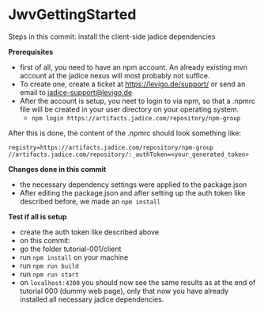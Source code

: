 # JwvGettingStarted

Steps in this commit: install the client-side jadice dependencies

**Prerequisites**
* first of all, you need to have an npm account. An already existing mvn account at the jadice nexus will most probably not suffice.
* To create one, create a ticket at https://levigo.de/support/ or send an email to jadice-support@levigo.de
* After the account is setup, you neet to login to via npm, so that a .npmrc file will be created in your user directory on your operating system.
    * ```npm login https://artifacts.jadice.com/repository/npm-group```

After this is done, the content of the .npmrc should look something like:
```
registry=https://artifacts.jadice.com/repository/npm-group
//artifacts.jadice.com/repository/:_authToken=<your_generated_token>
```

**Changes done in this commit**
* the necessary dependency settings were applied to the package.json
* After editing the package.json and after setting up the auth token like described before, we made an ``npm install``

**Test if all is setup**
* create the auth token like described above
* on this commit:
* go the folder tutorial-001/client
* run ``npm install`` on your machine
* run ``npm run build``
* run ``npm run start``
* on ``localhost:4200`` you should now see the same results as at the end of tutorial 000 (dummy web page), 
       only that now you have already installed all necessary jadice dependencies.